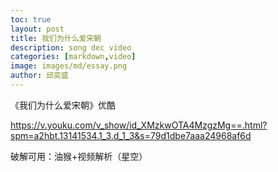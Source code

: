 ```yaml
---
toc: true
layout: post
title: 我们为什么爱宋朝
description: song dec video
categories: [markdown,video]
image: images/md/essay.png
author: 邱奕盛
---
```


《我们为什么爱宋朝》优酷

https://v.youku.com/v_show/id_XMzkwOTA4MzgzMg==.html?spm=a2hbt.13141534.1_3.d_1_3&s=79d1dbe7aaa24968af6d

破解可用：油猴+视频解析（星空）